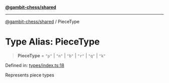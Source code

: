 [**@gambit-chess/shared**](../README.md)

***

[@gambit-chess/shared](../globals.md) / PieceType

# Type Alias: PieceType

> **PieceType** = `"p"` \| `"n"` \| `"b"` \| `"r"` \| `"q"` \| `"k"`

Defined in: [types/index.ts:18](https://github.com/cango91/gambit-chess/blob/b8ea13e4976c99c29d095eae7bc504b86f9add51/shared/src/types/index.ts#L18)

Represents piece types
